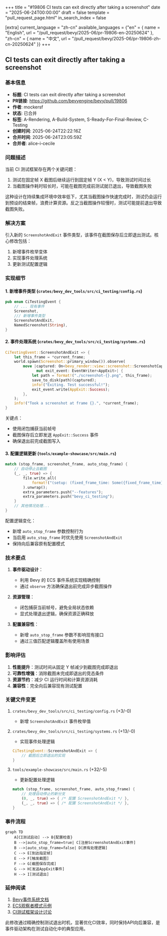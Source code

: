 +++
title = "#19806 CI tests can exit directly after taking a screenshot"
date = "2025-06-24T00:00:00"
draft = false
template = "pull_request_page.html"
in_search_index = false

[extra]
current_language = "zh-cn"
available_languages = {"en" = { name = "English", url = "/pull_request/bevy/2025-06/pr-19806-en-20250624" }, "zh-cn" = { name = "中文", url = "/pull_request/bevy/2025-06/pr-19806-zh-cn-20250624" }}
+++

## CI tests can exit directly after taking a screenshot

### 基本信息
- **标题**: CI tests can exit directly after taking a screenshot
- **PR链接**: https://github.com/bevyengine/bevy/pull/19806
- **作者**: mockersf
- **状态**: 已合并
- **标签**: A-Rendering, A-Build-System, S-Ready-For-Final-Review, C-Testing
- **创建时间**: 2025-06-24T22:22:16Z
- **合并时间**: 2025-06-24T23:05:59Z
- **合并者**: alice-i-cecile

### 问题描述
当前 CI 测试框架存在两个关键问题：
1. 测试在固定帧 X 截图后继续运行到固定帧 Y (X < Y)，导致测试时间过长
2. 当截图操作耗时较长时，可能在截图完成前测试就已退出，导致截图失败

这种设计在持续集成环境中效率低下，尤其当截图操作快速完成时，测试仍会运行到预设的结束帧，浪费计算资源。反之当截图操作较慢时，测试可能提前退出导致截图失败。

### 解决方案
引入新的 `ScreenshotAndExit` 事件类型，该事件在截图保存后立即退出测试。核心修改包括：
1. 新增事件枚举变体
2. 实现事件处理系统
3. 更新测试配置逻辑

### 实现细节

#### 1. 新增事件类型 (`crates/bevy_dev_tools/src/ci_testing/config.rs`)
```rust
pub enum CiTestingEvent {
    // ... 现有事件
    Screenshot,
    /// 新增事件类型
    ScreenshotAndExit,
    NamedScreenshot(String),
}
```

#### 2. 事件处理系统 (`crates/bevy_dev_tools/src/ci_testing/systems.rs`)
```rust
CiTestingEvent::ScreenshotAndExit => {
    let this_frame = *current_frame;
    world.spawn(Screenshot::primary_window()).observe(
        move |captured: On<bevy_render::view::screenshot::ScreenshotCaptured>,
              mut exit_event: EventWriter<AppExit>| {
            let path = format!("./screenshot-{}.png", this_frame);
            save_to_disk(path)(captured);
            info!("Exiting. Test successful!");
            exit_event.write(AppExit::Success);
        },
    );
    info!("Took a screenshot at frame {}.", *current_frame);
}
```
关键点：
- 使用闭包捕获当前帧号
- 截图保存后立即发送 `AppExit::Success` 事件
- 确保退出前完成截图写入

#### 3. 配置逻辑更新 (`tools/example-showcase/src/main.rs`)
```rust
match (stop_frame, screenshot_frame, auto_stop_frame) {
    // 自动停止且截图
    (_, _, true) => {
        file.write_all(
            format!("(setup: (fixed_frame_time: Some({fixed_frame_time})), events: [({screenshot_frame}, ScreenshotAndExit)])").as_bytes(),
        ).unwrap();
        extra_parameters.push("--features");
        extra_parameters.push("bevy_ci_testing");
    }
    // 其他情况处理...
}
```
配置逻辑变化：
- 新增 `auto_stop_frame` 参数控制行为
- 当启用 `auto_stop_frame` 时优先使用 `ScreenshotAndExit`
- 保持向后兼容原有配置模式

### 技术要点
1. **事件驱动设计**：
   - 利用 Bevy 的 ECS 事件系统实现精确控制
   - 通过 `observe` 方法确保退出前完成异步截图操作

2. **资源管理**：
   - 闭包捕获当前帧号，避免全局状态依赖
   - 显式处理退出逻辑，确保资源正确释放

3. **配置兼容性**：
   - 新增 `auto_stop_frame` 参数不影响现有接口
   - 通过三值匹配逻辑覆盖所有使用场景

### 影响评估
1. **性能提升**：测试时间从固定 Y 帧减少到截图完成即退出
2. **可靠性增强**：消除截图未完成即退出的竞态条件
3. **资源节约**：减少 CI 运行时间和计算资源消耗
4. **兼容性**：完全向后兼容现有测试配置

### 关键文件变更
1. `crates/bevy_dev_tools/src/ci_testing/config.rs` (+3/-0)
   - 新增 `ScreenshotAndExit` 事件枚举值

2. `crates/bevy_dev_tools/src/ci_testing/systems.rs` (+13/-0)
   - 实现事件处理逻辑
   ```rust
   CiTestingEvent::ScreenshotAndExit => {
       // 截图后立即退出的实现
   }
   ```

3. `tools/example-showcase/src/main.rs` (+32/-5)
   - 更新配置处理逻辑
   ```rust
   match (stop_frame, screenshot_frame, auto_stop_frame) {
       // 处理自动停止的新分支
       (0, _, true) => { /* 配置 ScreenshotAndExit */ },
       (_, _, true) => { /* 配置 ScreenshotAndExit */ },
   }
   ```

### 事件流程
```mermaid
graph TD
    A[CI测试启动] --> B{配置检查}
    B -->|auto_stop_frame=true| C[注册ScreenshotAndExit事件]
    B -->|auto_stop_frame=false| D[原有处理逻辑]
    C --> E[到达指定帧]
    E --> F[触发截图]
    F --> G[截图保存完成]
    G --> H[发送AppExit事件]
    H --> I[测试退出]
```

### 延伸阅读
1. [Bevy事件系统文档](https://bevyengine.org/learn/book/getting-started/events/)
2. [ECS观察者模式示例](https://github.com/bevyengine/bevy/blob/main/examples/ecs/event.rs)
3. [CI测试框架设计讨论](https://github.com/bevyengine/bevy/discussions/18945)

此修改通过精确控制测试退出时机，显著优化CI效率，同时保持API向后兼容，是事件驱动架构在测试自动化中的典型应用。